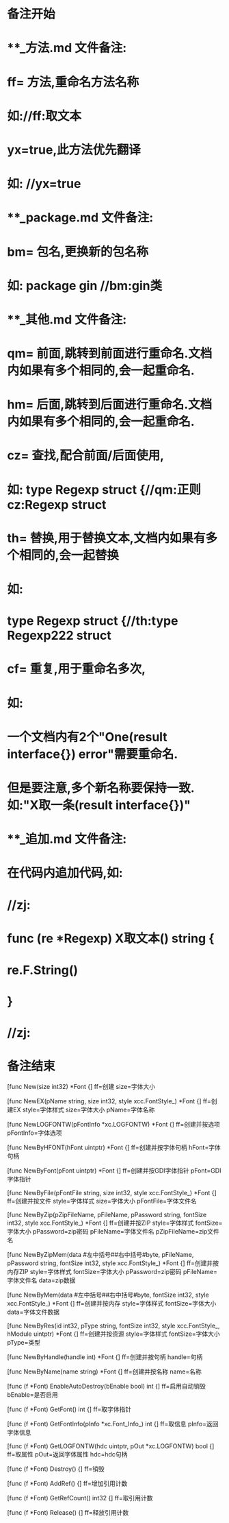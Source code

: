 # 备注开始
# **_方法.md 文件备注:
# ff= 方法,重命名方法名称
# 如://ff:取文本
#
# yx=true,此方法优先翻译
# 如: //yx=true

# **_package.md 文件备注:
# bm= 包名,更换新的包名称 
# 如: package gin //bm:gin类

# **_其他.md 文件备注:
# qm= 前面,跳转到前面进行重命名.文档内如果有多个相同的,会一起重命名.
# hm= 后面,跳转到后面进行重命名.文档内如果有多个相同的,会一起重命名.
# cz= 查找,配合前面/后面使用,
# 如: type Regexp struct {//qm:正则 cz:Regexp struct
#
# th= 替换,用于替换文本,文档内如果有多个相同的,会一起替换
# 如:
# type Regexp struct {//th:type Regexp222 struct
#
# cf= 重复,用于重命名多次,
# 如: 
# 一个文档内有2个"One(result interface{}) error"需要重命名.
# 但是要注意,多个新名称要保持一致. 如:"X取一条(result interface{})"

# **_追加.md 文件备注:
# 在代码内追加代码,如:
# //zj:
# func (re *Regexp) X取文本() string { 
# re.F.String()
# }
# //zj:
# 备注结束

[func New(size int32) *Font {]
ff=创建
size=字体大小

[func NewEX(pName string, size int32, style xcc.FontStyle_) *Font {]
ff=创建EX
style=字体样式
size=字体大小
pName=字体名称

[func NewLOGFONTW(pFontInfo *xc.LOGFONTW) *Font {]
ff=创建并按选项
pFontInfo=字体选项

[func NewByHFONT(hFont uintptr) *Font {]
ff=创建并按字体句柄
hFont=字体句柄

[func NewByFont(pFont uintptr) *Font {]
ff=创建并按GDI字体指针
pFont=GDI字体指针

[func NewByFile(pFontFile string, size int32, style xcc.FontStyle_) *Font {]
ff=创建并按文件
style=字体样式
size=字体大小
pFontFile=字体文件名

[func NewByZip(pZipFileName, pFileName, pPassword string, fontSize int32, style xcc.FontStyle_) *Font {]
ff=创建并按ZIP
style=字体样式
fontSize=字体大小
pPassword=zip密码
pFileName=字体文件名
pZipFileName=zip文件名

[func NewByZipMem(data #左中括号##右中括号#byte, pFileName, pPassword string, fontSize int32, style xcc.FontStyle_) *Font {]
ff=创建并按内存ZIP
style=字体样式
fontSize=字体大小
pPassword=zip密码
pFileName=字体文件名
data=zip数据

[func NewByMem(data #左中括号##右中括号#byte, fontSize int32, style xcc.FontStyle_) *Font {]
ff=创建并按内存
style=字体样式
fontSize=字体大小
data=字体文件数据

[func NewByRes(id int32, pType string, fontSize int32, style xcc.FontStyle_, hModule uintptr) *Font {]
ff=创建并按资源
style=字体样式
fontSize=字体大小
pType=类型

[func NewByHandle(handle int) *Font {]
ff=创建并按句柄
handle=句柄

[func NewByName(name string) *Font {]
ff=创建并按名称
name=名称

[func (f *Font) EnableAutoDestroy(bEnable bool) int {]
ff=启用自动销毁
bEnable=是否启用

[func (f *Font) GetFont() int {]
ff=取字体指针

[func (f *Font) GetFontInfo(pInfo *xc.Font_Info_) int {]
ff=取信息
pInfo=返回字体信息

[func (f *Font) GetLOGFONTW(hdc uintptr, pOut *xc.LOGFONTW) bool {]
ff=取属性
pOut=返回字体属性
hdc=hdc句柄

[func (f *Font) Destroy() {]
ff=销毁

[func (f *Font) AddRef() {]
ff=增加引用计数

[func (f *Font) GetRefCount() int32 {]
ff=取引用计数

[func (f *Font) Release() {]
ff=释放引用计数
